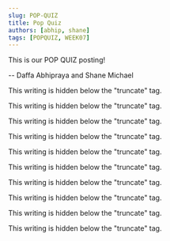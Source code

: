 ```yaml
---
slug: POP-QUIZ
title: Pop Quiz
authors: [abhip, shane]
tags: [POPQUIZ, WEEK07]
---
```


This is our POP QUIZ posting!

-- Daffa Abhipraya and Shane Michael

<!--truncate-->

This writing is hidden below the "truncate" tag.

This writing is hidden below the "truncate" tag.

This writing is hidden below the "truncate" tag.

This writing is hidden below the "truncate" tag.

This writing is hidden below the "truncate" tag.

This writing is hidden below the "truncate" tag.

This writing is hidden below the "truncate" tag.

This writing is hidden below the "truncate" tag.

This writing is hidden below the "truncate" tag.

This writing is hidden below the "truncate" tag.

